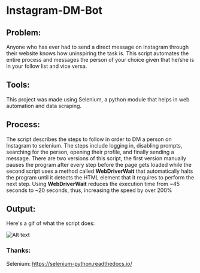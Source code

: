# Instagram-DM-Bot

## Problem:
Anyone who has ever had to send a direct message on Instagram through their website knows how uninspiring the task is. 
This script automates the entire process and messages the person of your choice given that he/she is in your follow list and vice versa.

## Tools:
This project was made using Selenium, a python module that helps in web automation and data scraping. 

## Process:
The script describes the steps to follow in order to DM a person on Instagram to selenium. The steps include logging in, disabling prompts, searching for the person, opening their profile, and finally sending a message. There are two versions of this script, the first version manually pauses the program after every step before the page gets loaded while the second script uses a method called **WebDriverWait** that automatically halts the program until it detects the HTML element that it requires to perform the next step. Using **WebDriverWait** reduces the execution time from ~45 seconds to ~20 seconds, thus, increasing the speed by over 200%

## Output:

Here's a gif of what the script does:

![Alt text](instagram_dm(fast).gif) 

### Thanks:
Selenium: https://selenium-python.readthedocs.io/
